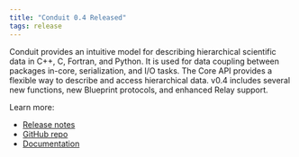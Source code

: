 ```yaml
---
title: "Conduit 0.4 Released"
tags: release
---
```


Conduit provides an intuitive model for describing hierarchical scientific data in C++, C, Fortran, and Python. It is used for data coupling between packages in-core, serialization, and I/O tasks. The Core API provides a flexible way to describe and access hierarchical data. v0.4 includes several new functions, new Blueprint protocols, and enhanced Relay support.

Learn more:
- [Release notes](https://github.com/LLNL/conduit/releases/tag/v0.4.0)
- [GitHub repo](https://github.com/LLNL/conduit)
- [Documentation](https://llnl-conduit.readthedocs.io/en/latest/)
